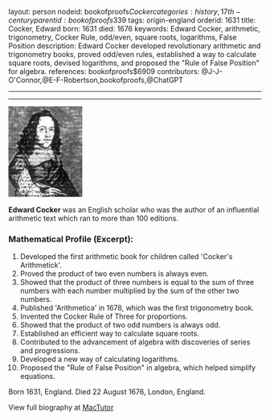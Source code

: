 layout: person
nodeid: bookofproofs$Cocker
categories: history,17th-century
parentid: bookofproofs$339
tags: origin-england
orderid: 1631
title: Cocker, Edward
born: 1631
died: 1676
keywords: Edward Cocker, arithmetic, trigonometry, Cocker Rule, odd/even, square roots, logarithms, False Position
description: Edward Cocker developed revolutionary arithmetic and trigonometry books, proved odd/even rules, established a way to calculate square roots, devised logarithms, and proposed the "Rule of False Position" for algebra.
references: bookofproofs$6909
contributors: @J-J-O'Connor,@E-F-Robertson,bookofproofs,@ChatGPT

---



---

![Cocker.jpg](https://github.com/bookofproofs/bookofproofs.github.io/blob/main/_sources/_assets/images/portraits/Cocker.jpg?raw=true)

**Edward Cocker** was an English scholar who was the author of an influential arithmetic text which ran to more than 100 editions.

### Mathematical Profile (Excerpt):
1. Developed the first arithmetic book for children called 'Cocker's Arithmetick'.
2. Proved the product of two even numbers is always even. 
3. Showed that the product of three numbers is equal to the sum of three numbers with each number multiplied by the sum of the other two numbers. 
4. Published 'Arithmetica' in 1678, which was the first trigonometry book. 
5. Invented the Cocker Rule of Three for proportions.
6. Showed that the product of two odd numbers is always odd. 
7. Established an efficient way to calculate square roots. 
8. Contributed to the advancement of algebra with discoveries of series and progressions.
9. Developed a new way of calculating logarithms. 
10. Proposed the "Rule of False Position" in algebra, which helped simplify equations.

Born 1631, England. Died 22 August 1676, London, England.

View full biography at [MacTutor](https://mathshistory.st-andrews.ac.uk/Biographies/Cocker/)
